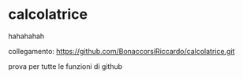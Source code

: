 # calcolatrice
hahahahah

collegamento: https://github.com/BonaccorsiRiccardo/calcolatrice.git

prova per tutte le funzioni di github

